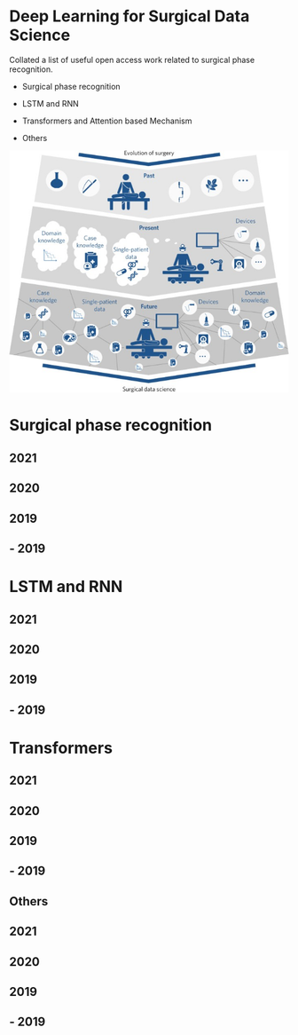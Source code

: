 # Deep Learning for Surgical Data Science
Collated a list of useful open access work related to surgical phase recognition.



- Surgical phase recognition

- LSTM and RNN

- Transformers and Attention based Mechanism

- Others

![An overview of surgical data science evolution](images/SDS_nature.jpg)


# Surgical phase recognition

## 2021

## 2020

## 2019

## - 2019

# LSTM and RNN


## 2021

## 2020

## 2019

## - 2019


# Transformers

## 2021

## 2020

## 2019

## - 2019

## Others

## 2021

## 2020

## 2019

## - 2019



